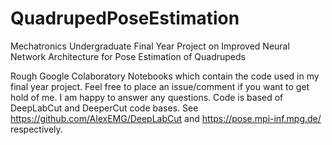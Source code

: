 # QuadrupedPoseEstimation
Mechatronics Undergraduate Final Year Project on Improved Neural Network Architecture for Pose Estimation of Quadrupeds 

Rough Google Colaboratory Notebooks which contain the code used in my final year project. Feel free to place an issue/comment if you want to get hold of me. I am happy to answer any questions. Code is based of DeepLabCut and DeeperCut code bases. See https://github.com/AlexEMG/DeepLabCut and https://pose.mpi-inf.mpg.de/ respectively.

